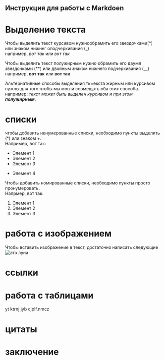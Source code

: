 ## Инструкция для работы с Markdoen

# Выделение текста

Чтобы выделить текст курсивом нужнообрамить его звездочками(*) или знаком нижнег оподчеркивания (_)  
например, *вот так* или _вот так_

Чтобы выделить текст полужирным нужно обрамить его двумя звездочками (**) или двойным знаком нижнего подчеркивания (__)  
например, **вот так** или __вот так__

Альтернативные способы выделения тк=екста жирным или курсивом нужны для того чтобы мы могли совмещать оба этих способа.    
например: _текст может быть выделен курсивом и при этом **полужирным**_.

# списки
чтобы добавить ненумерованные списки, необходимо пункты выделить (*) или знаком +.  
Например, вот так:
* Элемент 1
* Элемент 2
* Элемент 3
+ Элемент 4

Чтобы добавить номированные списки, необходимо пункты просто пронумеровать.   
Напрмер, вот так:
1. Элемент 1
2. Элемент 2
3. Элемент 3


# работа с изображением

Чтобы вставить изображение в текст, достаточно написать следующие
 ![это луна](lyna.jpg)

# ссылки

# работа с таблицами 
 
 yt ktrnj jyb cjplf.nmcz

# цитаты

# заключение